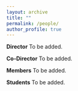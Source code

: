```yaml
---
layout: archive
title: ""
permalink: /people/
author_profile: true
---
```




**Director**
To be added.

**Co-Director**
To be added.

**Members**
To be added.

**Students**
To be added.



